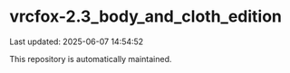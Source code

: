 # vrcfox-2.3_body_and_cloth_edition

Last updated: 2025-06-07 14:54:52

This repository is automatically maintained.
